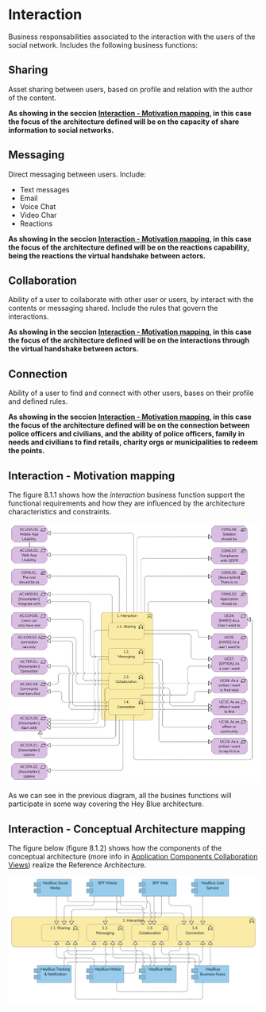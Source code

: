 # Interaction

Business responsabilities associated to the interaction with the users of the social network.
Includes the following business functions:

##  Sharing

Asset sharing between users, based on profile and relation with the author of the content.

**As showing in the seccion [Interaction - Motivation mapping](#interaction---motivation-mapping), in this case the focus of the architecture defined will be on the capacity of share information to social networks.**

## Messaging

Direct messaging between users. Include:
* Text messages
* Email
* Voice Chat
* Video Char
* Reactions

**As showing in the seccion [Interaction - Motivation mapping](#interaction---motivation-mapping), in this case the focus of the architecture defined will be on the reactions capability, being the reactions the virtual handshake between actors.**

## Collaboration

Ability of a user to collaborate with other user or users, by interact with the contents or messaging shared.
Include the rules that govern the interactions.

**As showing in the seccion [Interaction - Motivation mapping](#interaction---motivation-mapping), in this case the focus of the architecture defined will be on the interactions through the virtual handshake between actors.**

## Connection

Ability of a user to find and connect with other users, bases on their profile and defined rules.

**As showing in the seccion [Interaction - Motivation mapping](#interaction---motivation-mapping), in this case the focus of the architecture defined will be on the connection between police officers and civilians, and the ability of police officers, family in needs and civilians to find retails, charity orgs or municipalities to redeem the points.**

## Interaction - Motivation mapping

The figure 8.1.1 shows how the *interaction* business function support the functional requirements and how they are influenced by the architecture characteristics and constraints.

![Figure 8.1.1 - Interaction - Motivation Matrix](/Assets/1.5.Motivation-Interaction-mapping.png "Figure 8.1.1 - Interaction - Motivation Matrix")

As we can see in the previous diagram, all the busines functions will participate in some way covering the Hey Blue architecture.

## Interaction - Conceptual Architecture mapping

The figure below (figure 8.1.2) shows how the components of the conceptual architecture (more info in [Application Components Collaboration Views](/README.md#application-component-collaboration-views)) realize the Reference Architecture.

![Figure 8.1.2 - Interaction Conceptual Architecture Mapping](/Assets/Interaction-Conceptual-Architecture-Mapping.png "Figure 8.1.2 - Interaction Conceptual Architecture Mapping")